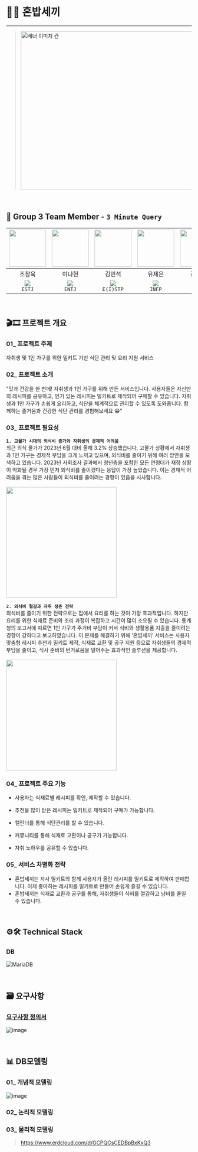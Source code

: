 # 🍚🍴 혼밥세끼 
------
> [ <img src="https://github.com/3-Minutes-Query/choleeTest/assets/102345450/07312981-6db0-4c0c-8490-d892c2f18514" alt="배너 이미지 칸" width="800" height="430">](https://github.com/3-Minutes-Query/choleeTest/assets/102345450/07312981-6db0-4c0c-8490-d892c2f18514)


<br>

## 🍛 Group 3 Team Member - `3 Minute Query`

| <img src="https://avatars.githubusercontent.com/u/119058637?v=4" height=100/> | <img src="https://github.com/3-Minutes-Query/choleeTest/assets/102345450/535b423b-f9c6-4c9a-8052-d1484c7145fb" height=100/> | <img src="https://github.com/3-Minutes-Query/choleeTest/assets/102345450/1046b24a-5d40-4dc1-a747-cb65f20dc764" height=100/> | <img src="https://github.com/3-Minutes-Query/choleeTest/assets/102345450/3679e77e-3678-4f16-a927-04b2c9f2309d" height=100/> | <img src="https://github.com/3-Minutes-Query/choleeTest/assets/102345450/e5de118d-7587-416b-bd9b-d965db443df1" height=100/> | <img src="https://github.com/3-Minutes-Query/choleeTest/assets/102345450/589d04ac-c48f-4491-a2f4-6f372ad95138" height=100/> |
| :----------------------------------------------------------: | :----------------------------------------------------------: | :----------------------------------------------------------: | :----------------------------------------------------------: | :----------------------------------------------------------: | :----------------------------------------------------------: |
|                            조창욱                            |                            이나현                            |                            김민석                            |                            유제은                            |                            김정모                            |                            송의혁                            |
| [<img src="https://img.shields.io/badge/Github-Link-181717?logo=Github">](https://github.com/Chochanguk) <br>` ESTJ `| [<img src="https://img.shields.io/badge/Github-Link-181717?logo=Github">](https://github.com/sksmsdlskgus) <br>` ENTJ `| [<img src="https://img.shields.io/badge/Github-Link-181717?logo=Github">](https://github.com/minseokKim6823) <br>` E(I)STP `| [<img src="https://img.shields.io/badge/Github-Link-181717?logo=Github">](https://github.com/YuJeeun) <br>` INFP `| [<img src="https://img.shields.io/badge/Github-Link-181717?logo=Github">](https://github.com/mojeeeeong) <br>` INFJ `| [<img src="https://img.shields.io/badge/Github-Link-181717?logo=Github">](https://github.com/euihyeok-song) <br>` ESFP `|

<br>

## 🎬🎞️ 프로젝트 개요 
### 01_ 프로젝트 주제
자취생 및 1인 가구를 위한 밀키트 기반 식단 관리 및 요리 지원 서비스

### 02_ 프로젝트 소개 
"맛과 건강을 한 번에! 자취생과 1인 가구를 위해 만든 서비스입니다. 사용자들은 자신만의 레시피를 공유하고, 인기 있는 레시피는 밀키트로 제작되어 구매할 수 있습니다. 자취생과 1인 가구가 손쉽게 요리하고, 식단을 체계적으로 관리할 수 있도록 도와줍니다. 함께하는 즐거움과 건강한 식단 관리를 경험해보세요 😁"

### 03_ 프로젝트 필요성 
<b>`1. 고물가 시대의 외식비 증가와 자취생의 경제적 어려움`</b><br>
최근 외식 물가가 2023년 6월 대비 올해 3.2% 상승했습니다. 고물가 상황에서 자취생과 1인 가구는 경제적 부담을 크게 느끼고 있으며, 외식비를 줄이기 위해 여러 방안을 모색하고 있습니다. 2023년 사회조사 결과에서 청년층을 포함한 모든 연령대가 재정 상황이 악화될 경우 가장 먼저 외식비를 줄이겠다는 응답이 가장 높았습니다. 이는 경제적 어려움을 겪는 많은 사람들이 외식비를 줄이려는 경향이 있음을 시사합니다.
<br><br>
<img src="https://github.com/3-Minutes-Query/1st_project/assets/171321676/3c6b8823-964b-4572-9c97-61e0fd3dca4d" width="300">
<br>

<b>`2. 외식비 절감과 자취 생존 전략`</b><br>
외식비를 줄이기 위한 전략으로는 집에서 요리를 하는 것이 가장 효과적입니다. 하지만 요리를 위한 식재료 준비와 조리 과정이 복잡하고 시간이 많이 소요될 수 있습니다. 통계청의 보고서에 따르면 1인 가구가 주거비 부담이 커서 식비와 생활용품 지출을 줄이려는 경향이 강하다고 보고하였습니다. 이 문제를 해결하기 위해 ‘혼밥세끼’ 서비스는 사용자 맞춤형 레시피 추천과 밀키트 제작, 식재료 교환 및 공구 지원 등으로 자취생들의 경제적 부담을 줄이고, 식사 준비의 번거로움을 덜어주는 효과적인 솔루션을 제공합니다. 
<br><br>
<img src="https://github.com/3-Minutes-Query/1st_project/assets/171321676/1c728a29-3a20-407d-8722-9a8f570638a5" width="300">
<br>

### 04_ 프로젝트 주요 기능 
- 사용자는 식재료별 레시피를 확인, 제작할 수 있습니다.
   
- 추천을 많이 받은 레시피는 밀키트로 제작되어 구매가 가능합니다.
   
- 캘린더를 통해 식단관리를 할 수 있습니다.

- 커뮤니티를 통해 식재료 교환이나 공구가 가능합니다.
   
- 자취 노하우를 공유할 수 있습니다.
  
### 05_ 서비스 차별화 전략
- 혼밥세끼는 자사 밀키트와 함께 사용자가 올린 레시피를 밀키트로 제작하여 판매합니다. 이제 좋아하는 레시피를 밀키트로 만들어 손쉽게 즐길 수 있습니다.
- 혼밥세끼는 식재료 교환과 공구를 통해, 자취생들이 식비를 절감하고 낭비를 줄일 수 있습니다.

<br>

## ⚙️🛠️ Technical Stack
<!--### Frontend

/*![Vue 3](https://img.shields.io/badge/Vue_3-4FC08D.svg?&logo=vue.js&logoColor=white)
![JavaScript](https://img.shields.io/badge/JavaScript-F7DF1E.svg?&logo=javascript&logoColor=black)
![HTML](https://img.shields.io/badge/HTML-E34F26?logo=html5&logoColor=white)
![CSS](https://img.shields.io/badge/CSS-1572B6?logo=css3&logoColor=white)
![Bootstrap](https://img.shields.io/badge/Bootstrap_5-563D7C?logo=bootstrap&logoColor=white)

### Backend

![Java](https://img.shields.io/badge/Java-17-007396.svg?&logo=java&color=red)
![Spring Boot](https://img.shields.io/badge/Spring_Boot-3-6DB33F.svg?&logo=spring-boot&color=lightgreen)
![Spring Data JPA](https://img.shields.io/badge/Spring_Data_JPA-6DB33F.svg?&logo=spring-data-JPA)
![Hibernate](https://img.shields.io/badge/Hibernate-59666C.svg?&logo=hibernate)
![Spring Security](https://img.shields.io/badge/Spring_Security-6DB33F.svg?&logo=spring-security&logoColor=white)
![JWT](https://img.shields.io/badge/JWT-000000.svg?&logo=json-web-token&logoColor=white)
![Gradle](https://img.shields.io/badge/Gradle-02303A.svg?&logo=gradle)
![JUnit5](https://img.shields.io/badge/JUnit5-25A162.svg?&logo=junit5&logoColor=white&color=green)-->

### DB
<!--![Ubuntu](https://img.shields.io/badge/Ubuntu-E95420.svg?&logo=ubuntu&logoColor=white)-->
![MariaDB](https://img.shields.io/badge/MariaDB-003545.svg?&logo=mariadb)
<!--!![Redis](https://img.shields.io/badge/Redis-DC382D.svg?&logo=redis&logoColor=white)-->


<!--!### DevOps

![Jenkins](https://img.shields.io/badge/Jenkins-D24939.svg?&logo=jenkins&color=lightgrey)
![Docker](https://img.shields.io/badge/Docker-2496ED.svg?&logo=docker&logoColor=white)
![Kubernetes](https://img.shields.io/badge/Kubernetes-326CE5.svg?&logo=kubernetes&logoColor=white)
![Jasypt](https://img.shields.io/badge/Jasypt-0045B9?logo=Jasypt&logoColor=white)-->

<br>

<!--## 🗓️ WBS
<br>-->

## 🗃️ 요구사항
### [요구사항 정의서](https://docs.google.com/spreadsheets/d/1YVUgEbJRT1dJ8EujF3jOo3xXpX6KpSrxTAengGAMM-w/edit?gid=0#gid=0)
![image](https://github.com/3-Minutes-Query/1st_project/assets/93479041/236c27a6-17e3-44dc-b9c1-a24d3d9a760c)

<br>

## 📊 DB모델링

### 01_ 개념적 모델링
![image](https://github.com/3-Minutes-Query/1st_project/assets/93479041/8e549217-5404-4ea3-b60f-c355d40c782d)

### 02_ 논리적 모델링
### 03_ 물리적 모델링
> https://www.erdcloud.com/d/GCPQCsCEDBpBxKxQ3
<br>

<!-- ## 📑 테스트케이스 문서 
<br>

## 📉 주요쿼리
<br>

## ⏳⏰ 테스트케이스 코드 및 실행
<br>

## 📜 회고

| &nbsp;&nbsp;Team Member&nbsp;&nbsp;&nbsp; | 회고록 |
| :--------------------------------------: | ------ |
|                  조창욱                  | 인정ㄷㄷㄷㄷㄷ |
|                  이나현                  | 어쩔방구 |
|                  김민석                  | 아니 그니까|
|                  유제은                  | 어? 금지 |
|                  김정모                  | 헤헤 |
|                  송의혁                  | 기똥차다 ~ |
-->
